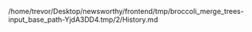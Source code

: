 /home/trevor/Desktop/newsworthy/frontend/tmp/broccoli_merge_trees-input_base_path-YjdA3DD4.tmp/2/History.md